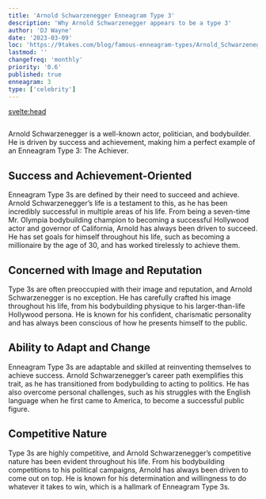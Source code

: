 ```yaml
---
title: 'Arnold Schwarzenegger Enneagram Type 3'
description: 'Why Arnold Schwarzenegger appears to be a type 3'
author: 'DJ Wayne'
date: '2023-03-09'
loc: 'https://9takes.com/blog/famous-enneagram-types/Arnold_Schwarzenegger'
lastmod: ''
changefreq: 'monthly'
priority: '0.6'
published: true
enneagram: 3
type: ['celebrity']
---
```


<svelte:head>

  <meta property="og:image" content="https://9takes.com/types/3s/Arnold_Schwarzenegger.webp" />
  <link rel="canonical" href="https://9takes.com/blog/famous-enneagram-types/Arnold_Schwarzenegger">
</svelte:head>
<script>
	import  PopCard  from "../../lib/components/atoms/PopCard.svelte";
</script> 
<div
	style="display: flex;
    justify-content: center;"
>
	<PopCard
		image={`/types/3s/${'Arnold_Schwarzenegger'}.webp`}
		showIcon={false}
		text="Arnold Schwarzenegger"
		subtext=""
	/>
</div>

Arnold Schwarzenegger is a well-known actor, politician, and bodybuilder. He is driven by success and achievement, making him a perfect example of an Enneagram Type 3: The Achiever.

## Success and Achievement-Oriented

Enneagram Type 3s are defined by their need to succeed and achieve. Arnold Schwarzenegger’s life is a testament to this, as he has been incredibly successful in multiple areas of his life. From being a seven-time Mr. Olympia bodybuilding champion to becoming a successful Hollywood actor and governor of California, Arnold has always been driven to succeed. He has set goals for himself throughout his life, such as becoming a millionaire by the age of 30, and has worked tirelessly to achieve them.

## Concerned with Image and Reputation

Type 3s are often preoccupied with their image and reputation, and Arnold Schwarzenegger is no exception. He has carefully crafted his image throughout his life, from his bodybuilding physique to his larger-than-life Hollywood persona. He is known for his confident, charismatic personality and has always been conscious of how he presents himself to the public.

## Ability to Adapt and Change

Enneagram Type 3s are adaptable and skilled at reinventing themselves to achieve success. Arnold Schwarzenegger’s career path exemplifies this trait, as he has transitioned from bodybuilding to acting to politics. He has also overcome personal challenges, such as his struggles with the English language when he first came to America, to become a successful public figure.

## Competitive Nature

Type 3s are highly competitive, and Arnold Schwarzenegger’s competitive nature has been evident throughout his life. From his bodybuilding competitions to his political campaigns, Arnold has always been driven to come out on top. He is known for his determination and willingness to do whatever it takes to win, which is a hallmark of Enneagram Type 3s.
